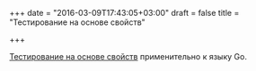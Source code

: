 +++
date = "2016-03-09T17:43:05+03:00"
draft = false
title = "Тестирование на основе свойств"

+++

<p><a href="http://www.quii.co.uk/Property-based%20testing%20in%20Go">Тестирование на основе свойств</a> применительно к языку Go.</p>

